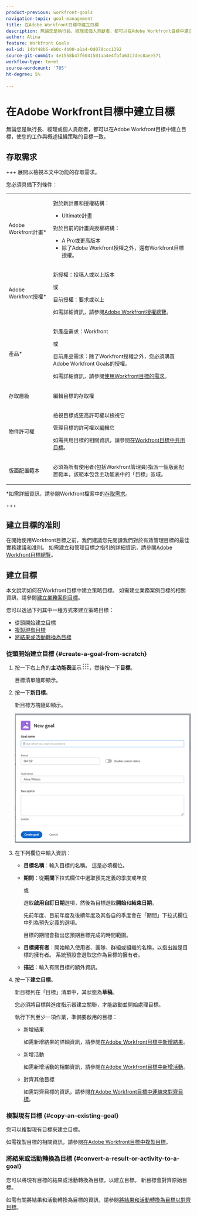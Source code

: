 ```yaml
---
product-previous: workfront-goals
navigation-topic: goal-management
title: 在Adobe Workfront目標中建立目標
description: 無論您是執行長、經理或個人貢獻者，都可以在Adobe Workfront目標中建立目標，使您的工作與概述組織策略的目標一致。
author: Alina
feature: Workfront Goals
exl-id: 14bf48b6-eb0c-4b00-a1a4-0d070ccc1392
source-git-commit: 4e1558b47f6041501aa4e4fbfa6317dec8aee571
workflow-type: tm+mt
source-wordcount: '705'
ht-degree: 5%

---
```


# 在Adobe Workfront目標中建立目標

<!--Audited for P&P only: 4/2025-->

無論您是執行長、經理或個人貢獻者，都可以在Adobe Workfront目標中建立目標，使您的工作與概述組織策略的目標一致。

## 存取需求

+++ 展開以檢視本文中功能的存取需求。

您必須具備下列條件：

<table style="table-layout:auto">
<col>
</col>
<col>
</col>
<tbody>
 <tr> 
   <td role="rowheader">Adobe Workfront計畫*</td> 
   <td> 
   <p>對於新計畫和授權結構：
  <ul><li>Ultimate計畫 </li></ul>
   </p>
<p>對於目前的計畫與授權結構： 
<ul><li> A Pro或更高版本 </li>
  <li>除了Adobe Workfront授權之外，還有Workfront目標授權。</li></ul></p>
   </td>  
  </tr>
 <tr>
 <tr>
 <td role="rowheader">Adobe Workfront授權*</td>
 <td>
 <p>新授權：投稿人或以上版本</p>
 或
 <p>目前授權：要求或以上</p> <p>如需詳細資訊，請參閱<a href="../../administration-and-setup/add-users/access-levels-and-object-permissions/wf-licenses.md" class="MCXref xref">Adobe Workfront授權總覽</a>。</p> </td>
 </tr>
 <tr>
 <td role="rowheader">產品*</td>
 <td>
  <p> 新產品需求：Workfront</p>
 <p>或</p>
  <p>目前產品需求：除了Workfront授權之外，您必須購買Adobe Workfront Goals的授權。 </p> <p>如需詳細資訊，請參閱<a href="../../workfront-goals/goal-management/access-needed-for-wf-goals.md" class="MCXref xref">使用Workfront目標的需求</a>。 </p> </td>
 </tr>
 <tr>
 <td role="rowheader">存取層級</td>
 <td> <p>編輯目標的存取權</p> </td>
 </tr>
 <tr data-mc-conditions="">
 <td role="rowheader">物件許可權</td>
 <td>
  <div>
  <p>檢視目標或更高許可權以檢視它</p>
  <p>管理目標的許可權以編輯它</p>
  <p>如需共用目標的相關資訊，請參閱<a href="../../workfront-goals/workfront-goals-settings/share-a-goal.md" class="MCXref xref">在Workfront目標中共用目標</a>。 </p>
  </div> </td>
 </tr>
<tr>
   <td role="rowheader"><p>版面配置範本</p></td>
   <td> <p>必須為所有使用者(包括Workfront管理員)指派一個版面配置範本，該範本包含主功能表中的「目標」區域。 </p>  
</td>
  </tr>
</tbody>
</table>

*如需詳細資訊，請參閱Workfront檔案中的[存取需求](/help/quicksilver/administration-and-setup/add-users/access-levels-and-object-permissions/access-level-requirements-in-documentation.md)。

+++

## 建立目標的准則

在開始使用Workfront目標之前，我們建議您先閱讀我們對於有效管理目標的最佳實務建議和准則。 如需建立和管理目標之指引的詳細資訊，請參閱[Adobe Workfront目標總覽](../../workfront-goals/goal-management/wf-goals-overview.md)。

## 建立目標

本文說明如何在Workfront目標中建立策略目標。 如需建立業務案例目標的相關資訊，請參閱[建立業務案例目標](../../manage-work/projects/define-a-business-case/create-business-case-goals.md)。

您可以透過下列其中一種方式來建立策略目標：

* [從頭開始建立目標](#create-a-goal-from-scratch)
* [複製現有目標](#copy-an-existing-goal)
* [將結果或活動轉換為目標](#convert-a-result-or-activity-to-a-goal)

### 從頭開始建立目標 {#create-a-goal-from-scratch}

<!--
Creating goals differs depending on what environment you use.

#### Create a goal from scratch in the Production environment 


1. Click the **Main Menu** icon ![Main Menu icon](assets/main-menu-icon.png) in the upper right corner, then click **Goals**.

   (!-- Add this when Shell is available to all: or (if available), click the **Main Menu** icon ![Main menu icon](../goal-management/assets/three-line-main-menu-icon.png) in the upper-left corner)
   -)

   The Goal List displays.

1. (Conditional) Click **Goal List**, **Graphs**, **Pulse**, or **Check-in** in the left pane, then click **Add Goal** in the upper-right corner of the page. The Add Goal box displays.

   ![Add goal box](assets/add-goal-box-350x235.png)

   >[!TIP]
   >
   >You can add a goal from any section in Workfront Goals. The process for creating a goal is identical regardless of the section you choose to add the goal from.

1. Start typing what you want to achieve in the **Goal** field. This is the name of the goal and a required field. 
1. Select a time period when the goal should be executed in the **Period** drop-down menu. This is a pre-filled field. The default is the current quarter.

   Select from the following predefined options:

   * The current year
   * The quarters of the current year
   * The next two years
   * The quarters of the next two years

   Or

   Click **Define custom dates** to select a custom time frame. 

1. (Conditional) Select a **Start date** and an **End date** for your goal, if you clicked **Define custom dates**.

   >[!TIP]
   >
   >* You can create a goal with dates in any time period, including up to 2 years in the past. 
   >* When defining custom dates, they are constrained by the initial date you selected. So if you select quarter and then custom dates, you can't go beyond that quarter.

1. (Optional) Click **Reset custom dates** to return to the predefined options.

   >[!TIP]
   >
   >We recommend that everyone in your organization selects the same timeframes for similar goals or goals that are aligned. This provides better alignment between goals and ensures that everyone's work supports your over-arching strategy.

1. (Optional) Click your name in the **Owner** field, if you want to indicate someone else as the owner of the goal. By default, you are the owner of goals you create. 
1. Start typing the name of a user, team, group, or the name of your organization in the **Owner** field, then select it when it displays in the list. You can have only one owner for a goal. 
1. (Optional) Enter a **Description** for the goal. This field is optional. 
1. Click **Save**.

   The status of the new goal is Draft.

   >[!IMPORTANT]
   >
   >You must associate a goal with a progress indicator to activate it and start working on it. 
   >
   >Do at least one of the following to be able to activate a goal: 
   >
   >* Add a Result
   >
   >  For information about adding results, see [Add results to goals in Adobe Workfront Goals](../../workfront-goals/results-and-activities/add-results-to-goals.md).
   >   
   >* Add an Activity
   >   
   >  For information about adding activities, see [Add activities to goals in Adobe Workfront Goals](../../workfront-goals/results-and-activities/add-activities-to-goals.md). 
   >   
   >* Align another goal to it
   >   
   >  For information about aligning goals, see [Align goals by connecting them in Adobe Workfront Goals](../../workfront-goals/goal-alignment/align-goals-by-connecting-them.md).

1. Click the **X** icon in the upper-right of the Goal Details panel to close it.

-->

1. 按一下右上角的&#x200B;**主功能表**&#x200B;圖示![主功能表圖示](assets/main-menu-icon.png)，然後按一下&#x200B;**目標**。

   <!-- Add this when Shell is available to all: or (if available), click the **Main Menu** icon ![Main menu icon](../goal-management/assets/three-line-main-menu-icon.png) in the upper-left corner)
   -->

   目標清單隨即顯示。
1. 按一下&#x200B;**新目標**。

   新目標方塊隨即顯示。

   ![新目標方塊](assets/new-goal-box-unshimmed.png)

1. 在下列欄位中輸入資訊：
   * **目標名稱**：輸入目標的名稱。 這是必填欄位。
   * **期間**：從&#x200B;**期間**&#x200B;下拉式欄位中選取預先定義的季度或年度

     或

     選取&#x200B;**啟用自訂日期**&#x200B;選項，然後為目標選取&#x200B;**開始**&#x200B;和&#x200B;**結束日期**。

     先前年度、目前年度及後續年度及其各自的季度會在「期間」下拉式欄位中列為預先定義的選項。

     目標的期間會指出您預期目標完成的時間範圍。

   * **目標擁有者**：開始輸入使用者、團隊、群組或組織的名稱，以指出誰是目標的擁有者。 系統預設會選取您作為目標的擁有者。
   * **描述**：輸入有關目標的額外資訊。
1. 按一下&#x200B;**建立目標**。

   新目標列在「目標」清單中，其狀態為&#x200B;**草稿**。

   您必須將目標與進度指示器建立關聯，才能啟動並開始處理目標。

   執行下列至少一項作業，準備要啟用的目標：
   * 新增結果

     如需新增結果的詳細資訊，請參閱[在Adobe Workfront目標中新增結果](../results-and-activities/add-results-to-goals.md)。
   * 新增活動

     如需新增活動的相關資訊，請參閱[在Adobe Workfront目標中新增活動](../results-and-activities/add-activities-to-goals.md)。
   * 對齊其他目標

     如需對齊目標的資訊，請參閱[在Adobe Workfront目標中連線來對齊目標](../goal-alignment/align-goals-by-connecting-them.md)。


### 複製現有目標 {#copy-an-existing-goal}

您可以複製現有目標來建立目標。

如需複製目標的相關資訊，請參閱[在Adobe Workfront目標中複製目標](../../workfront-goals/goal-management/copy-goals.md)。

### 將結果或活動轉換為目標 {#convert-a-result-or-activity-to-a-goal}

您可以將現有目標的結果或活動轉換為目標，以建立目標。 新目標會對齊原始目標。

如需有關將結果和活動轉換為目標的資訊，請參閱[將結果和活動轉換為目標以對齊目標](../../workfront-goals/goal-alignment/align-goals-by-converting-results-activities.md)。


